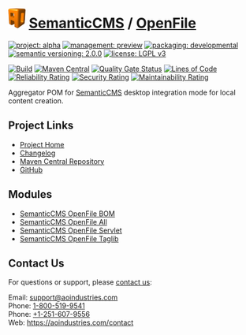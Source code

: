 # [<img src="ao-logo.png" alt="AO Logo" width="35" height="40">](https://github.com/ao-apps) [SemanticCMS](https://github.com/ao-apps/semanticcms) / [OpenFile](https://github.com/ao-apps/semanticcms-openfile)

[![project: alpha](https://semanticcms.com/ao-badges/project-alpha.svg)](https://aoindustries.com/life-cycle#project-alpha)
[![management: preview](https://semanticcms.com/ao-badges/management-preview.svg)](https://aoindustries.com/life-cycle#management-preview)
[![packaging: developmental](https://semanticcms.com/ao-badges/packaging-developmental.svg)](https://aoindustries.com/life-cycle#packaging-developmental)  
[![semantic versioning: 2.0.0](https://semanticcms.com/ao-badges/semver-2.0.0.svg)](http://semver.org/spec/v2.0.0.html)
[![license: LGPL v3](https://semanticcms.com/ao-badges/license-lgpl-3.0.svg)](https://www.gnu.org/licenses/lgpl-3.0)

[![Build](https://github.com/ao-apps/semanticcms-openfile/workflows/Build/badge.svg?branch=master)](https://github.com/ao-apps/semanticcms-openfile/actions?query=workflow%3ABuild)
[![Maven Central](https://maven-badges.herokuapp.com/maven-central/com.semanticcms/semanticcms-openfile/badge.svg)](https://maven-badges.herokuapp.com/maven-central/com.semanticcms/semanticcms-openfile)
[![Quality Gate Status](https://sonarcloud.io/api/project_badges/measure?branch=master&project=com.semanticcms%3Asemanticcms-openfile&metric=alert_status)](https://sonarcloud.io/dashboard?branch=master&id=com.semanticcms%3Asemanticcms-openfile)
[![Lines of Code](https://sonarcloud.io/api/project_badges/measure?branch=master&project=com.semanticcms%3Asemanticcms-openfile&metric=ncloc)](https://sonarcloud.io/component_measures?branch=master&id=com.semanticcms%3Asemanticcms-openfile&metric=ncloc)  
[![Reliability Rating](https://sonarcloud.io/api/project_badges/measure?branch=master&project=com.semanticcms%3Asemanticcms-openfile&metric=reliability_rating)](https://sonarcloud.io/component_measures?branch=master&id=com.semanticcms%3Asemanticcms-openfile&metric=Reliability)
[![Security Rating](https://sonarcloud.io/api/project_badges/measure?branch=master&project=com.semanticcms%3Asemanticcms-openfile&metric=security_rating)](https://sonarcloud.io/component_measures?branch=master&id=com.semanticcms%3Asemanticcms-openfile&metric=Security)
[![Maintainability Rating](https://sonarcloud.io/api/project_badges/measure?branch=master&project=com.semanticcms%3Asemanticcms-openfile&metric=sqale_rating)](https://sonarcloud.io/component_measures?branch=master&id=com.semanticcms%3Asemanticcms-openfile&metric=Maintainability)

Aggregator POM for [SemanticCMS](https://github.com/ao-apps/semanticcms) desktop integration mode for local content creation.

## Project Links
* [Project Home](https://semanticcms.com/openfile/)
* [Changelog](https://semanticcms.com/openfile/changelog)
* [Maven Central Repository](https://central.sonatype.com/artifact/com.semanticcms/semanticcms-openfile)
* [GitHub](https://github.com/ao-apps/semanticcms-openfile)

## Modules
* [SemanticCMS OpenFile BOM](https://github.com/ao-apps/semanticcms-openfile-bom)
* [SemanticCMS OpenFile All](https://github.com/ao-apps/semanticcms-openfile-all)
* [SemanticCMS OpenFile Servlet](https://github.com/ao-apps/semanticcms-openfile-servlet)
* [SemanticCMS OpenFile Taglib](https://github.com/ao-apps/semanticcms-openfile-taglib)

## Contact Us
For questions or support, please [contact us](https://aoindustries.com/contact):

Email: [support@aoindustries.com](mailto:support@aoindustries.com)  
Phone: [1-800-519-9541](tel:1-800-519-9541)  
Phone: [+1-251-607-9556](tel:+1-251-607-9556)  
Web: https://aoindustries.com/contact
